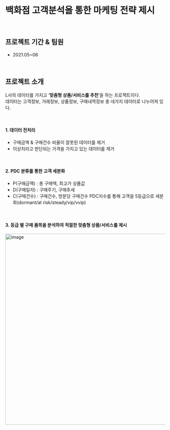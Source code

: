 # 백화점 고객분석을 통한 마케팅 전략 제시

<br/>

## 프로젝트 기간 & 팀원
- 2021.05~06

<br/>

## 프로젝트 소개
 L사의 데이터를 가지고 ‘**맞춤형 상품/서비스를 추천**’을 하는 프로젝트이다.<br/> 데이터는 고객정보, 거래정보, 상품정보, 구매내역정보 총 네가지 데이터로 나누어져 있다.
 
<br/>

#### 1. 데이터 전처리
- 구매금액 & 구매건수 비율이 잘못된 데이터를 제거
- 이상치라고 판단되는 가격을 가지고 있는 데이터를 제거

<br/>

#### 2. PDC 분류를 통한 고객 세분화
- P(구매금액) : 총 구매액, 최고가 상품값
- D(구매일자) : 구매주기, 구매추세
- C(구매건수) : 구매건수, 방문당 구매건수
 PDC지수를 통해 고객을 5등급으로 세분화(dormant/at risk/steady/vip/vvip)
 
 <br/>
 
 #### 3. 등급 별 구매 품목을 분석하여 적절한 맞춤형 상품/서비스를 제시

<img width="601" alt="image" src="https://user-images.githubusercontent.com/87609200/215305876-39ad4389-72e4-49f9-b0d4-b241bcf40789.png">
